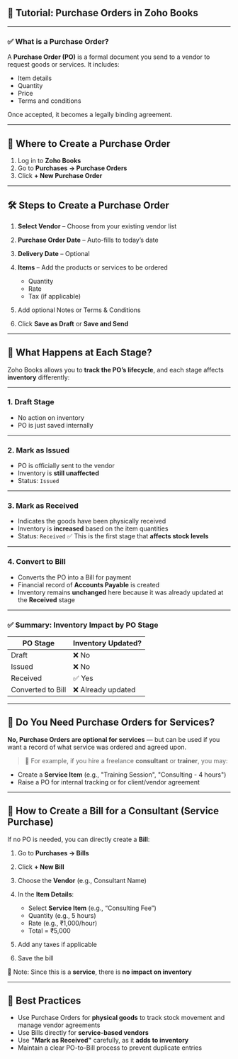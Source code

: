 ## 📘 Tutorial: Purchase Orders in Zoho Books

---

### ✅ What is a Purchase Order?

A **Purchase Order (PO)** is a formal document you send to a vendor to request goods or services. It includes:

* Item details
* Quantity
* Price
* Terms and conditions

Once accepted, it becomes a legally binding agreement.

---

## 🧭 Where to Create a Purchase Order

1. Log in to **Zoho Books**
2. Go to **Purchases → Purchase Orders**
3. Click **+ New Purchase Order**

---

## 🛠️ Steps to Create a Purchase Order

1. **Select Vendor** – Choose from your existing vendor list
2. **Purchase Order Date** – Auto-fills to today’s date
3. **Delivery Date** – Optional
4. **Items** – Add the products or services to be ordered

   * Quantity
   * Rate
   * Tax (if applicable)
5. Add optional Notes or Terms & Conditions
6. Click **Save as Draft** or **Save and Send**

---

## 🔁 What Happens at Each Stage?

Zoho Books allows you to **track the PO’s lifecycle**, and each stage affects **inventory** differently:

---

### 1. **Draft Stage**

* No action on inventory
* PO is just saved internally

---

### 2. **Mark as Issued**

* PO is officially sent to the vendor
* Inventory is **still unaffected**
* Status: `Issued`

---

### 3. **Mark as Received**

* Indicates the goods have been physically received
* Inventory is **increased** based on the item quantities
* Status: `Received`
  ✅ This is the first stage that **affects stock levels**

---

### 4. **Convert to Bill**

* Converts the PO into a Bill for payment
* Financial record of **Accounts Payable** is created
* Inventory remains **unchanged** here because it was already updated at the **Received** stage

---

### ✅ Summary: Inventory Impact by PO Stage

| PO Stage          | Inventory Updated? |
| ----------------- | ------------------ |
| Draft             | ❌ No               |
| Issued            | ❌ No               |
| Received          | ✅ Yes              |
| Converted to Bill | ❌ Already updated  |

---

## 🤔 Do You Need Purchase Orders for Services?

**No, Purchase Orders are optional for services** — but can be used if you want a record of what service was ordered and agreed upon.

> 📝 For example, if you hire a freelance **consultant** or **trainer**, you may:

* Create a **Service Item** (e.g., "Training Session", "Consulting - 4 hours")
* Raise a PO for internal tracking or for client/vendor agreement

---

## 💼 How to Create a Bill for a Consultant (Service Purchase)

If no PO is needed, you can directly create a **Bill**:

1. Go to **Purchases → Bills**
2. Click **+ New Bill**
3. Choose the **Vendor** (e.g., Consultant Name)
4. In the **Item Details**:

   * Select **Service Item** (e.g., “Consulting Fee”)
   * Quantity (e.g., 5 hours)
   * Rate (e.g., ₹1,000/hour)
   * Total = ₹5,000
5. Add any taxes if applicable
6. Save the bill

📌 Note: Since this is a **service**, there is **no impact on inventory**

---

## 🎯 Best Practices

* Use Purchase Orders for **physical goods** to track stock movement and manage vendor agreements
* Use Bills directly for **service-based vendors**
* Use **"Mark as Received"** carefully, as it **adds to inventory**
* Maintain a clear PO-to-Bill process to prevent duplicate entries